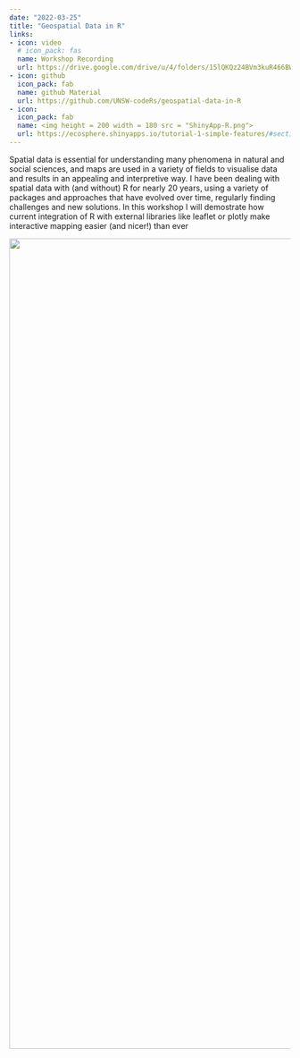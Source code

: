 ```yaml
---
date: "2022-03-25"
title: "Geospatial Data in R"
links:
- icon: video
  # icon_pack: fas
  name: Workshop Recording 
  url: https://drive.google.com/drive/u/4/folders/15lQKQz24BVm3kuR466BWyS4sWpeg9uDm
- icon: github
  icon_pack: fab
  name: github Material
  url: https://github.com/UNSW-codeRs/geospatial-data-in-R
- icon: 
  icon_pack: fab
  name: <img height = 200 width = 180 src = "ShinyApp-R.png">
  url: https://ecosphere.shinyapps.io/tutorial-1-simple-features/#section-explore-polygons-with-sf
---  
```

Spatial data is essential for understanding many phenomena in natural and social sciences, and maps are used in a variety of fields to visualise data and results in an appealing and interpretive way. I have been dealing with spatial data with (and without) R for nearly 20 years, using a variety of packages and approaches that have evolved over time, regularly finding challenges and new solutions. In this workshop I will demostrate how current integration of R with external libraries like leaflet or plotly make interactive mapping easier (and nicer!) than ever

<img src="geospatial_flyer.png" width=1450 style = "margin-left: 0px; margin-right: 0px; float:right;" >
